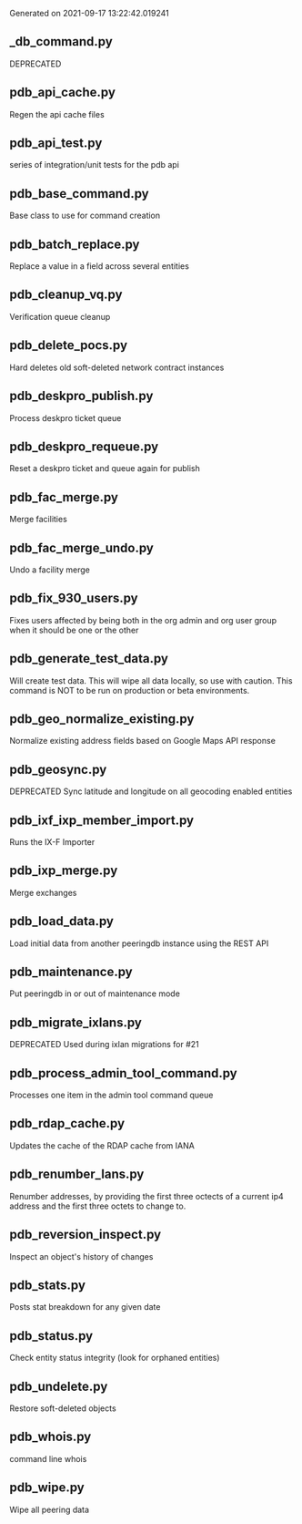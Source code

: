 Generated on 2021-09-17 13:22:42.019241

## _db_command.py

DEPRECATED

## pdb_api_cache.py

Regen the api cache files

## pdb_api_test.py

series of integration/unit tests for the pdb api

## pdb_base_command.py

Base class to use for command creation

## pdb_batch_replace.py

Replace a value in a field across several entities

## pdb_cleanup_vq.py

Verification queue cleanup

## pdb_delete_pocs.py

Hard deletes old soft-deleted network contract instances

## pdb_deskpro_publish.py

Process deskpro ticket queue

## pdb_deskpro_requeue.py

Reset a deskpro ticket and queue again for publish

## pdb_fac_merge.py

Merge facilities

## pdb_fac_merge_undo.py

Undo a facility merge

## pdb_fix_930_users.py

Fixes users affected by being both in the org admin
and org user group when it should be one or the other

## pdb_generate_test_data.py

Will create test data. This will wipe all data locally, so use with caution. This command is NOT to be run on production or beta environments.

## pdb_geo_normalize_existing.py

Normalize existing address fields based on Google Maps API response

## pdb_geosync.py

DEPRECATED
Sync latitude and longitude on all geocoding enabled entities

## pdb_ixf_ixp_member_import.py

Runs the IX-F Importer

## pdb_ixp_merge.py

Merge exchanges

## pdb_load_data.py

Load initial data from another peeringdb instance using the REST API

## pdb_maintenance.py

Put peeringdb in or out of maintenance mode

## pdb_migrate_ixlans.py

DEPRECATED
Used during ixlan migrations for #21

## pdb_process_admin_tool_command.py

Processes one item in the admin tool command queue

## pdb_rdap_cache.py

Updates the cache of the RDAP cache from IANA

## pdb_renumber_lans.py

Renumber addresses, by providing the first three octects of a current ip4 address and the first three octets to change to.

## pdb_reversion_inspect.py

Inspect an object's history of changes

## pdb_stats.py

Posts stat breakdown for any given date

## pdb_status.py

Check entity status integrity (look for orphaned entities)

## pdb_undelete.py

Restore soft-deleted objects

## pdb_whois.py

command line whois

## pdb_wipe.py

Wipe all peering data

